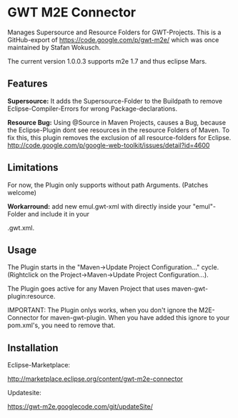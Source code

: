 # GWT M2E Connector

Manages Supersource and Resource Folders for GWT-Projects.
This is a GitHub-export of https://code.google.com/p/gwt-m2e/ which was once maintained by Stafan Wokusch.

The current version 1.0.0.3 supports m2e 1.7 and thus eclipse Mars.

## Features

**Supersource:** It adds the Supersource-Folder to the Buildpath to remove Eclipse-Compiler-Errors for wrong Package-declarations.

**Resource Bug:** Using @Source in Maven Projects, causes a Bug, because the Eclipse-Plugin dont see resources in the resource Folders of Maven. To fix this, this plugin removes the exclusion of all resource-folders for Eclipse. http://code.google.com/p/google-web-toolkit/issues/detail?id=4600

## Limitations

For now, the Plugin only supports <super-source/> without path Arguments. (Patches welcome)

**Workarround:** add new emul.gwt-xml with <super-source/> directly inside your "emul"-Folder and include it in your <main>.gwt.xml.

## Usage

The Plugin starts in the "Maven->Update Project Configuration..." cycle. (Rightclick on the Project->Maven->Update Project Configuration...).

The Plugin goes active for any Maven Project that uses maven-gwt-plugin:resource.

IMPORTANT: The Plugin onlys works, when you don't ignore the M2E-Connector for maven-gwt-plugin. When you have added this ignore to your pom.xml's, you need to remove that.

## Installation

Eclipse-Marketplace:

http://marketplace.eclipse.org/content/gwt-m2e-connector

Updatesite:

https://gwt-m2e.googlecode.com/git/updateSite/ 
